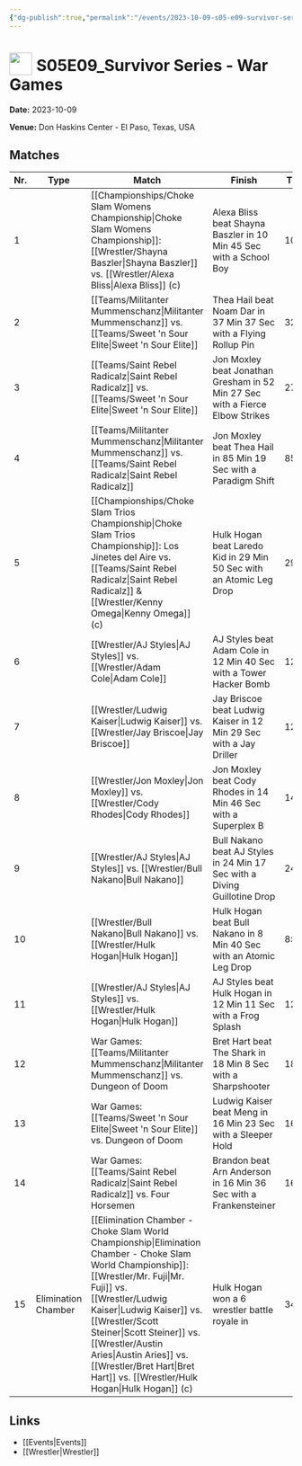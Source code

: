 ```yaml
---
{"dg-publish":true,"permalink":"/events/2023-10-09-s05-e09-survivor-series-war-games/","title":"S05E09_Survivor Series - War Games","noteIcon":""}
---
```



# <img src="https://github.com/CptSpaulding1980/choke-slam-wrestling/releases/download/images/ChokeSlam.png" width="40" style="vertical-align:bottom; margin-right:8px;">**S05E09_Survivor Series - War Games**

**Date:** 2023-10-09

**Venue:** Don Haskins Center - El Paso, Texas, USA

## Matches

| Nr. | Type | Match | Finish | Time | Rating | Score |
|-----|------|-------|--------|------|--------|-------|
| 1 |  | [[Championships/Choke Slam Womens Championship\|Choke Slam Womens Championship]]: [[Wrestler/Shayna Baszler\|Shayna Baszler]] vs. [[Wrestler/Alexa Bliss\|Alexa Bliss]] (c) | Alexa Bliss beat Shayna Baszler in 10 Min 45 Sec with a School Boy | 10:45 | ★★1/2 | 67 |
| 2 |  | [[Teams/Militanter Mummenschanz\|Militanter Mummenschanz]] vs. [[Teams/Sweet 'n Sour Elite\|Sweet 'n Sour Elite]] | Thea Hail beat Noam Dar in 37 Min 37 Sec with a Flying Rollup Pin | 32:14 | ★★★★3/4 | 99 |
| 3 |  | [[Teams/Saint Rebel Radicalz\|Saint Rebel Radicalz]] vs. [[Teams/Sweet 'n Sour Elite\|Sweet 'n Sour Elite]] | Jon Moxley beat Jonathan Gresham in 52 Min 27 Sec with a Fierce Elbow Strikes | 27:07 | ★★★★3/4 | 99 |
| 4 |  | [[Teams/Militanter Mummenschanz\|Militanter Mummenschanz]] vs. [[Teams/Saint Rebel Radicalz\|Saint Rebel Radicalz]] | Jon Moxley beat Thea Hail in 85 Min 19 Sec with a Paradigm Shift | 85:19 | ★★★★★ | 103 |
| 5 |  | [[Championships/Choke Slam Trios Championship\|Choke Slam Trios Championship]]: Los Jinetes del Aire vs. [[Teams/Saint Rebel Radicalz\|Saint Rebel Radicalz]] & [[Wrestler/Kenny Omega\|Kenny Omega]] (c) | Hulk Hogan beat Laredo Kid in 29 Min 50 Sec with an Atomic Leg Drop | 29:50 | ★★★1/4 | 74 |
| 6 |  | [[Wrestler/AJ Styles\|AJ Styles]] vs. [[Wrestler/Adam Cole\|Adam Cole]] | AJ Styles beat Adam Cole in 12 Min 40 Sec with a Tower Hacker Bomb | 12:40 | ★★★3/4 | 80 |
| 7 |  | [[Wrestler/Ludwig Kaiser\|Ludwig Kaiser]] vs. [[Wrestler/Jay Briscoe\|Jay Briscoe]] | Jay Briscoe beat Ludwig Kaiser in 12 Min 29 Sec with a Jay Driller | 12:29 | ★★★1/4 | 74 |
| 8 |  | [[Wrestler/Jon Moxley\|Jon Moxley]] vs. [[Wrestler/Cody Rhodes\|Cody Rhodes]] | Jon Moxley beat Cody Rhodes in 14 Min 46 Sec with a Superplex B | 14:46 | ★★★1/2 | 77 |
| 9 |  | [[Wrestler/AJ Styles\|AJ Styles]] vs. [[Wrestler/Bull Nakano\|Bull Nakano]] | Bull Nakano beat AJ Styles in 24 Min 17 Sec with a Diving Guillotine Drop | 24:17 | ★★★★ | 86 |
| 10 |  | [[Wrestler/Bull Nakano\|Bull Nakano]] vs. [[Wrestler/Hulk Hogan\|Hulk Hogan]] | Hulk Hogan beat Bull Nakano in 8 Min 40 Sec with an Atomic Leg Drop | 8:40 | ★★★ | 69 |
| 11 |  | [[Wrestler/AJ Styles\|AJ Styles]] vs. [[Wrestler/Hulk Hogan\|Hulk Hogan]] | AJ Styles beat Hulk Hogan in 12 Min 11 Sec with a Frog Splash | 12:11 | ★★★★ | 86 |
| 12 |  | War Games: [[Teams/Militanter Mummenschanz\|Militanter Mummenschanz]] vs. Dungeon of Doom | Bret Hart beat The Shark in 18 Min 8 Sec with a Sharpshooter | 18:08 | ★★★★ | 85 |
| 13 |  | War Games: [[Teams/Sweet 'n Sour Elite\|Sweet 'n Sour Elite]] vs. Dungeon of Doom | Ludwig Kaiser beat Meng in 16 Min 23 Sec with a Sleeper Hold | 16:23 | ★★★1/4 | 75 |
| 14 |  | War Games: [[Teams/Saint Rebel Radicalz\|Saint Rebel Radicalz]] vs. Four Horsemen | Brandon beat Arn Anderson in 16 Min 36 Sec with a Frankensteiner | 16:36 | ★★★1/4 | 73 |
| 15 | Elimination Chamber | [[Elimination Chamber - Choke Slam World Championship\|Elimination Chamber - Choke Slam World Championship]]: [[Wrestler/Mr. Fuji\|Mr. Fuji]] vs. [[Wrestler/Ludwig Kaiser\|Ludwig Kaiser]] vs. [[Wrestler/Scott Steiner\|Scott Steiner]] vs. [[Wrestler/Austin Aries\|Austin Aries]] vs. [[Wrestler/Bret Hart\|Bret Hart]] vs. [[Wrestler/Hulk Hogan\|Hulk Hogan]] (c) | Hulk Hogan won a 6 wrestler battle royale in | 34:20 | ★★★★★ | 101 |

## Links
- [[Events\|Events]]
- [[Wrestler\|Wrestler]]
